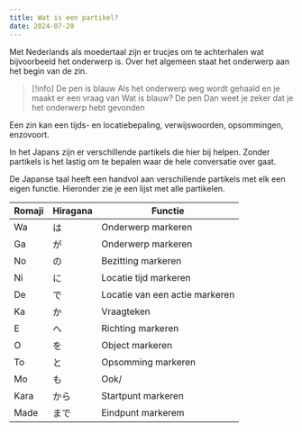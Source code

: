 ```yaml
---
title: Wat is een partikel?
date: 2024-07-20
---
```

Met Nederlands als moedertaal zijn er trucjes om te achterhalen wat bijvoorbeeld het onderwerp is. Over het algemeen staat het onderwerp aan het begin van de zin.

> [!info] De pen is blauw
> Als het onderwerp weg wordt gehaald en je maakt er een vraag van
> Wat is blauw? De pen
> Dan weet je zeker dat je het onderwerp hebt gevonden

Een zin kan een tijds- en locatiebepaling, verwijswoorden, opsommingen, enzovoort.

In het Japans zijn er verschillende partikels die hier bij helpen. Zonder partikels is het lastig om te bepalen waar de hele conversatie over gaat.

De Japanse taal heeft een handvol aan verschillende partikels met elk een eigen functie. Hieronder zie je een lijst met alle partikelen.

| Romaji | Hiragana | Functie                        |
|--------|----------|--------------------------------|
| Wa     | は       | Onderwerp markeren             |
| Ga     | が       | Onderwerp markeren             |
| No     | の       | Bezitting markeren             |
| Ni     | に       | Locatie tijd markeren          |
| De     | で       | Locatie van een actie markeren |
| Ka     | か       | Vraagteken                     |
| E      | へ       | Richting markeren              |
| O      | を       | Object markeren                |
| To     | と       | Opsomming markeren             |
| Mo     | も       | Ook/                            |
| Kara   | から     | Startpunt markeren             |
| Made   | まで     | Eindpunt markerem              |